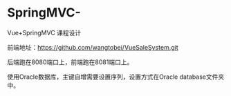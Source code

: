 # SpringMVC-
Vue+SpringMVC 课程设计
 
前端地址：https://github.com/wangtobei/VueSaleSystem.git 

后端跑在8080端口上，前端跑在8081端口上。

使用Oracle数据库，主键自增需要设置序列，设置方式在Oracle database文件夹中。

 
